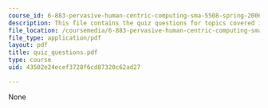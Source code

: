 ```yaml
---
course_id: 6-883-pervasive-human-centric-computing-sma-5508-spring-2006
description: This file contains the quiz questions for topics covered in the course.
file_location: /coursemedia/6-883-pervasive-human-centric-computing-sma-5508-spring-2006/43502e24ecef3728f6cd87320c62ad27_quiz_questions.pdf
file_type: application/pdf
layout: pdf
title: quiz_questions.pdf
type: course
uid: 43502e24ecef3728f6cd87320c62ad27

---
```

None
